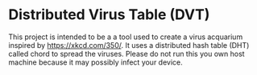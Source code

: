 # Distributed Virus Table (DVT)

This project is intended to be a a tool used to create a virus acquarium inspired by https://xkcd.com/350/. It uses a distributed hash table (DHT) called chord to spread the viruses. Please do not run this you own host machine because it may possibly infect your device.
